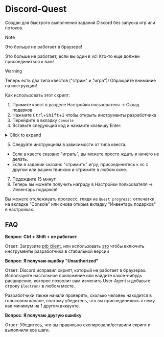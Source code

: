 # Discord-Quest
Создан для быстрого выполнения заданий Discord без запуска игр или потоков.

> [!NOTE]
> Это больше не работает в браузере!
> 
> Это больше не работает, если вы один в vc! Кто-то еще должен присоединиться к вам!
>

> [!WARNING]
> Теперь есть два типа квестов ("стрим" и "игра")! Обращайте внимание на инструкции!
>

Как использовать этот скрипт:
1. Примите квест в разделе Настройки пользователя -> Склад подарков
2. Нажмите <kbd>Ctrl</kbd>+<kbd>Shift</kbd>+<kbd>I</kbd> чтобы открыть инструменты разработчика
3. Перейдите в вкладку `Console` 
4. Вставьте следующий код и нажмите клавишу Enter:
<details>
	<summary>Click to expand</summary>
	
```js
let wpRequire;
window.webpackChunkdiscord_app.push([[ Math.random() ], {}, (req) => { wpRequire = req; }]);

let ApplicationStreamingStore, RunningGameStore, QuestsStore, ExperimentStore, FluxDispatcher, api
if(window.GLOBAL_ENV.SENTRY_TAGS.buildId === "366c746173a6ca0a801e9f4a4d7b6745e6de45d4") {
	ApplicationStreamingStore = Object.values(wpRequire.c).find(x => x?.exports?.default?.getStreamerActiveStreamMetadata).exports.default;
	RunningGameStore = Object.values(wpRequire.c).find(x => x?.exports?.default?.getRunningGames).exports.default;
	QuestsStore = Object.values(wpRequire.c).find(x => x?.exports?.default?.getQuest).exports.default;
	ExperimentStore = Object.values(wpRequire.c).find(x => x?.exports?.default?.getGuildExperiments).exports.default;
	FluxDispatcher = Object.values(wpRequire.c).find(x => x?.exports?.default?.flushWaitQueue).exports.default;
	api = Object.values(wpRequire.c).find(x => x?.exports?.getAPIBaseURL).exports.HTTP;
} else {
	ApplicationStreamingStore = Object.values(wpRequire.c).find(x => x?.exports?.Z?.getStreamerActiveStreamMetadata).exports.Z;
	RunningGameStore = Object.values(wpRequire.c).find(x => x?.exports?.ZP?.getRunningGames).exports.ZP;
	QuestsStore = Object.values(wpRequire.c).find(x => x?.exports?.Z?.getQuest).exports.Z;
	ExperimentStore = Object.values(wpRequire.c).find(x => x?.exports?.Z?.getGuildExperiments).exports.Z;
	FluxDispatcher = Object.values(wpRequire.c).find(x => x?.exports?.Z?.flushWaitQueue).exports.Z;
	api = Object.values(wpRequire.c).find(x => x?.exports?.tn?.get).exports.tn;
}

let quest = [...QuestsStore.quests.values()].find(x => x.id !== "1245082221874774016" && x.userStatus?.enrolledAt && !x.userStatus?.completedAt && new Date(x.config.expiresAt).getTime() > Date.now())
let isApp = navigator.userAgent.includes("Electron/")
if(!isApp) {
	console.log("This no longer works in browser. Use the desktop app!")
} else if(!quest) {
	console.log("You don't have any uncompleted quests!")
} else {
	const pid = Math.floor(Math.random() * 30000) + 1000
	
	let applicationId, applicationName, secondsNeeded, secondsDone, canPlay
	if(quest.config.configVersion === 1) {
		applicationId = quest.config.applicationId
		applicationName = quest.config.applicationName
		secondsNeeded = quest.config.streamDurationRequirementMinutes * 60
		secondsDone = quest.userStatus?.streamProgressSeconds ?? 0
		canPlay = quest.config.variants.includes(2)
	} else if(quest.config.configVersion === 2) {
		applicationId = quest.config.application.id
		applicationName = quest.config.application.name
		canPlay = ExperimentStore.getUserExperimentBucket("2024-04_quest_playtime_task") > 0 && quest.config.taskConfig.tasks["PLAY_ON_DESKTOP"]
		const taskName = canPlay ? "PLAY_ON_DESKTOP" : "STREAM_ON_DESKTOP"
		secondsNeeded = quest.config.taskConfig.tasks[taskName].target
		secondsDone = quest.userStatus?.progress?.[taskName]?.value ?? 0
	}

	if(canPlay) {
		api.get({url: `/applications/public?application_ids=${applicationId}`}).then(res => {
			const appData = res.body[0]
			const exeName = appData.executables.find(x => x.os === "win32").name.replace(">","")
			
			const games = RunningGameStore.getRunningGames()
			const fakeGame = {
				cmdLine: `C:\\Program Files\\${appData.name}\\${exeName}`,
				exeName,
				exePath: `c:/program files/${appData.name.toLowerCase()}/${exeName}`,
				hidden: false,
				isLauncher: false,
				id: applicationId,
				name: appData.name,
				pid: pid,
				pidPath: [pid],
				processName: appData.name,
				start: Date.now(),
			}
			games.push(fakeGame)
			FluxDispatcher.dispatch({type: "RUNNING_GAMES_CHANGE", removed: [], added: [fakeGame], games: games})
			
			let fn = data => {
				let progress = quest.config.configVersion === 1 ? data.userStatus.streamProgressSeconds : Math.floor(data.userStatus.progress.PLAY_ON_DESKTOP.value)
				console.log(`Quest progress: ${progress}/${secondsNeeded}`)
				
				if(progress >= secondsNeeded) {
					console.log("Quest completed!")
					
					const idx = games.indexOf(fakeGame)
					if(idx > -1) {
						games.splice(idx, 1)
						FluxDispatcher.dispatch({type: "RUNNING_GAMES_CHANGE", removed: [fakeGame], added: [], games: []})
					}
					FluxDispatcher.unsubscribe("QUESTS_SEND_HEARTBEAT_SUCCESS", fn)
				}
			}
			FluxDispatcher.subscribe("QUESTS_SEND_HEARTBEAT_SUCCESS", fn)
			
			console.log(`Spoofed your game to ${applicationName}. Wait for ${Math.ceil((secondsNeeded - secondsDone) / 60)} more minutes.`)
		})
	} else {
		let realFunc = ApplicationStreamingStore.getStreamerActiveStreamMetadata
		ApplicationStreamingStore.getStreamerActiveStreamMetadata = () => ({
			id: applicationId,
			pid,
			sourceName: null
		})
		
		let fn = data => {
			let progress = quest.config.configVersion === 1 ? data.userStatus.streamProgressSeconds : Math.floor(data.userStatus.progress.STREAM_ON_DESKTOP.value)
			console.log(`Quest progress: ${progress}/${secondsNeeded}`)
			
			if(progress >= secondsNeeded) {
				console.log("Quest completed!")
				
				ApplicationStreamingStore.getStreamerActiveStreamMetadata = realFunc
				FluxDispatcher.unsubscribe("QUESTS_SEND_HEARTBEAT_SUCCESS", fn)
			}
		}
		FluxDispatcher.subscribe("QUESTS_SEND_HEARTBEAT_SUCCESS", fn)
		
		console.log(`Spoofed your stream to ${applicationName}. Stream any window in vc for ${Math.ceil((secondsNeeded - secondsDone) / 60)} more minutes.`)
		console.log("Remember that you need at least 1 other person to be in the vc!")
	}
}
```
</details>

5. Следуйте инструкциям в зависимости от типа квеста.
- Если в квесте сказано "играть", вы можете просто ждать и ничего не делать.
- Если в задании сказано "стримить" игру, присоединитесь к vc с другом или вашим твинком и стримите в любом окне.
7. Подождите 15 минут
8. Теперь вы можете получить награду в Настройки пользователя -> Инвентарь подарков!

Вы можете отслеживать прогресс, глядя на `Quest progress:` отпечатки на вкладке "Console" или снова открыв вкладку "Инвентарь подарков" в настройках.

## FAQ

**Вопрос: Ctrl + Shift + не работает**

Ответ: Загрузите [ptb client](https://discord.com/api/downloads/distributions/app/installers/latest?channel=ptb&platform=win&arch=x64), или использовать [это](https://www.reddit.com/r/discordapp/comments/sc61n3/comment/hu4fw5x/) чтобы включить инструменты разработчика в стабильной версии


**Вопрос: Я получаю ошибку "Unauthorized"**

Ответ: Discord исправил скрипт, который не работает в браузерах. Используйте настольное приложение или найдите какое-нибудь расширение, которое позволит вам изменить User-Agent и добавьте строку `Electron/` в любом месте.

Разработчики также начали проверять, сколько человек находится в голосовом канале, поэтому убедитесь, что вы присоединились к нему как минимум на 1 другом аккаунте.

**Вопрос: Я получаю другую ошибку**

Ответ: Убедитесь, что вы правильно скопировали/вставили скрипт и выполнили все шаги.
